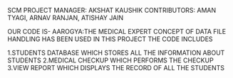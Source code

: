 SCM PROJECT MANAGER: AKSHAT KAUSHIK CONTRIBUTORS: AMAN TYAGI, ARNAV RANJAN, ATISHAY JAIN

OUR CODE IS- AAROGYA:THE MEDICAL EXPERT CONCEPT OF DATA FILE HANDLING HAS BEEN USED IN THIS PROJECT THE CODE INCLUDES

1.STUDENTS DATABASE WHICH STORES ALL THE INFORMATION ABOUT STUDENTS
2.MEDICAL CHECKUP WHICH PERFORMS THE CHECKUP 
3.VIEW REPORT WHICH DISPLAYS THE RECORD OF ALL THE STUDENTS

